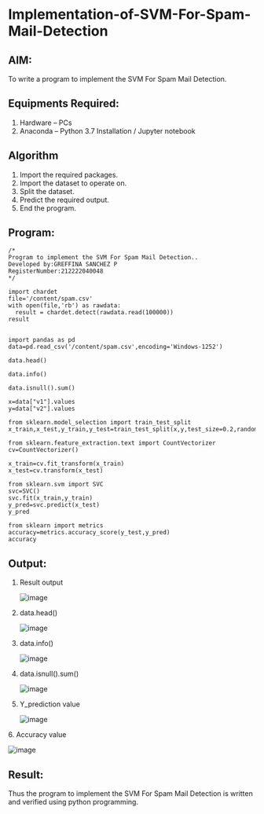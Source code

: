 # Implementation-of-SVM-For-Spam-Mail-Detection

## AIM:
To write a program to implement the SVM For Spam Mail Detection.

## Equipments Required:
1. Hardware – PCs
2. Anaconda – Python 3.7 Installation / Jupyter notebook

## Algorithm
1. Import the required packages.
2. Import the dataset to operate on.
3. Split the dataset.
4. Predict the required output.
5. End the program. 


## Program:
```
/*
Program to implement the SVM For Spam Mail Detection..
Developed by:GREFFINA SANCHEZ P 
RegisterNumber:212222040048  
*/

import chardet
file='/content/spam.csv'
with open(file,'rb') as rawdata:
  result = chardet.detect(rawdata.read(100000))
result


import pandas as pd
data=pd.read_csv('/content/spam.csv',encoding='Windows-1252')

data.head()

data.info()

data.isnull().sum()

x=data["v1"].values
y=data["v2"].values

from sklearn.model_selection import train_test_split
x_train,x_test,y_train,y_test=train_test_split(x,y,test_size=0.2,random_state=0)

from sklearn.feature_extraction.text import CountVectorizer
cv=CountVectorizer()

x_train=cv.fit_transform(x_train)
x_test=cv.transform(x_test)

from sklearn.svm import SVC
svc=SVC()
svc.fit(x_train,y_train)
y_pred=svc.predict(x_test)
y_pred

from sklearn import metrics
accuracy=metrics.accuracy_score(y_test,y_pred)
accuracy

```

## Output:

1. Result output

   ![image](https://github.com/greffinaprem/Implementation-of-SVM-For-Spam-Mail-Detection/assets/119475603/966358c1-8738-434b-8b97-d6a3ae93bbd4)

3. data.head()

   ![image](https://github.com/greffinaprem/Implementation-of-SVM-For-Spam-Mail-Detection/assets/119475603/b7a932fc-1381-4039-b7c4-e0623de1a33d)

5. data.info()

   ![image](https://github.com/greffinaprem/Implementation-of-SVM-For-Spam-Mail-Detection/assets/119475603/acdf1d37-7be7-4c22-8873-2ac432884b38)

7. data.isnull().sum()

   ![image](https://github.com/greffinaprem/Implementation-of-SVM-For-Spam-Mail-Detection/assets/119475603/e1825090-1831-4296-b6df-9565df2bbd43)

9. Y_prediction value

    ![image](https://github.com/greffinaprem/Implementation-of-SVM-For-Spam-Mail-Detection/assets/119475603/9dc7cc8e-a8ff-4f49-9be0-ee8cbfe54a16)

6. Accuracy value
    
  ![image](https://github.com/greffinaprem/Implementation-of-SVM-For-Spam-Mail-Detection/assets/119475603/ccc339e9-050c-4c76-aa27-d4f3eba2aa5d)


    



## Result:
Thus the program to implement the SVM For Spam Mail Detection is written and verified using python programming.
